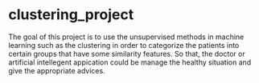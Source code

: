 # clustering_project
The goal of this project is to use the unsupervised methods in machine learning such as the clustering in order to categorize the patients into certain groups that have some similarity features. 
So that, the doctor or artificial intellegent appication could be manage the healthy situation and give the appropriate advices. 

